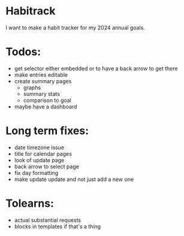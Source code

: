 # Habitrack
I want to make a habit tracker for my 2024 annual goals.

# Todos:
- get selector either embedded or to have a back arrow to get there
- make entries editable
- create summary pages
  - graphs
  - summary stats
  - comparison to goal
- maybe have a dashboard

# Long term fixes:
- date timezone issue
- title for calendar pages
- look of update page
- back arrow to select page
- fix day formatting
- make update update and not just add a new one

# Tolearns:
- actual substantial requests 
- blocks in templates if that's a thing